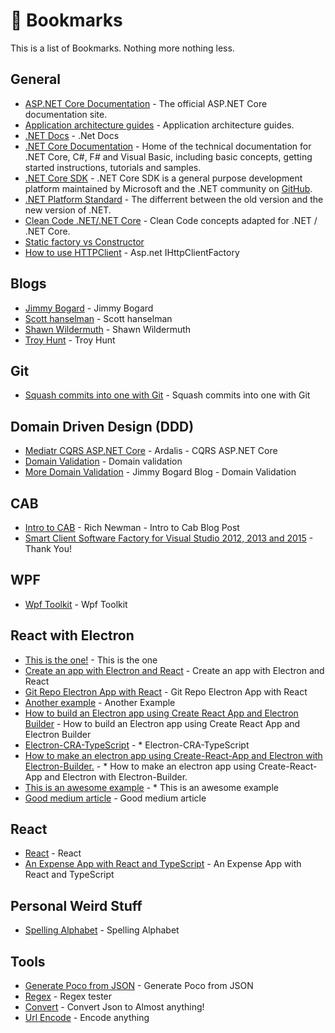 # 🚀 Bookmarks

This is a list of Bookmarks.  Nothing more nothing less.

## General

* [ASP.NET Core Documentation](https://docs.asp.net/en/latest/) - The official ASP.NET Core documentation site.
* [Application architecture guides](https://dotnet.microsoft.com/learn/dotnet/architecture-guides) - Application architecture guides.
* [.NET Docs](https://docs.microsoft.com/en-us/dotnet/) - .Net Docs
* [.NET Core Documentation](https://docs.microsoft.com/en-us/dotnet/articles/welcome) - Home of the technical documentation for .NET Core, C#, F# and Visual Basic, including basic concepts, getting started instructions, tutorials and samples.
* [.NET Core SDK](https://www.microsoft.com/net/core) - .NET Core SDK is a general purpose development platform maintained by Microsoft and the .NET community on [GitHub](https://github.com/dotnet/core).
* [.NET Platform Standard](https://github.com/dotnet/corefx/blob/1719a3fe2a5c81b67a4909787da4a02fb0d0d419/Documentation/architecture/net-platform-standard.md) - The differrent between the old version and the new version of .NET.
* [Clean Code .NET/.NET Core](https://github.com/thangchung/clean-code-dotnet) - Clean Code concepts adapted for .NET / .NET Core.
* [Static factory vs Constructor](https://www.gustavwengel.dk/csharp-static-factory-vs-constructor?mc_cid=66e9d8da43&mc_eid=96f1168693) 
* [How to use HTTPClient](https://josefottosson.se/you-are-probably-still-using-httpclient-wrong-and-it-is-destabilizing-your-software/) - Asp.net IHttpClientFactory
## Blogs
* [Jimmy Bogard](https://lostechies.com/) - Jimmy Bogard
* [Scott hanselman](https://www.hanselman.com/) - Scott hanselman
* [Shawn Wildermuth](https://wildermuth.com/) - Shawn Wildermuth
* [Troy Hunt](https://www.troyhunt.com/) - Troy Hunt

## Git
* [Squash commits into one with Git](https://www.internalpointers.com/post/squash-commits-into-one-git) - Squash commits into one with Git

## Domain Driven Design (DDD)

* [Mediatr CQRS ASP.NET Core](https://ardalis.com/using-mediatr-in-aspnet-core-apps) - Ardalis - CQRS ASP.NET Core
* [Domain Validation](https://enterprisecraftsmanship.com/posts/validation-and-ddd/) - Domain validation
* [More Domain Validation](https://lostechies.com/jimmybogard/2009/02/15/validation-in-a-ddd-world/) - Jimmy Bogard Blog - Domain Validation

## CAB
* [Intro to CAB](https://richnewman.wordpress.com/2007/07/14/an-introduction-to-the-smart-client-software-factory-and-composite-application-block-part-1-modules-and-shells/) - Rich Newman - Intro to Cab Blog Post
* [Smart Client Software Factory for Visual Studio 2012, 2013 and 2015](https://github.com/oliverheilig/scsf20xx) - Thank You!

## WPF
* [Wpf Toolkit](https://github.com/xceedsoftware/wpftoolkit) - Wpf Toolkit

## React with Electron
* [This is the one!](https://github.com/kitze/react-electron-example) - This is the one
* [Create an app with Electron and React](https://flaviocopes.com/react-electron/) - Create an app with Electron and React
* [Git Repo Electron App with React](https://github.com/kitze/react-electron-example) - Git Repo Electron App with React
* [Another example](https://medium.com/@brockhoff/using-electron-with-react-the-basics-e93f9761f86f) - Another Example
* [How to build an Electron app using Create React App and Electron Builder](https://www.codementor.io/@randyfindley/how-to-build-an-electron-app-using-create-react-app-and-electron-builder-ss1k0sfer) - How to build an Electron app using Create React App and Electron Builder
* [Electron-CRA-TypeScript](https://github.com/nayunhwan/Electron-CRA-TypeScript) - * Electron-CRA-TypeScript
* [How to make an electron app using Create-React-App and Electron with Electron-Builder.](https://gist.github.com/matthewjberger/6f42452cb1a2253667942d333ff53404) - * How to make an electron app using Create-React-App and Electron with Electron-Builder.
* [This is an awesome example](https://github.com/GetStream/Winds) - * This is an awesome example
* [Good medium article](https://medium.com/@kitze/%EF%B8%8F-from-react-to-an-electron-app-ready-for-production-a0468ecb1da3) - Good medium article

## React
* [React](https://reactjs.org/) - React
* [An Expense App with React and TypeScript](https://www.telerik.com/blogs/an-expense-app-with-react-and-typescript?mc_cid=c08595e24d&mc_eid=96f1168693) - An Expense App with React and TypeScript

## Personal Weird Stuff
* [Spelling Alphabet](https://en.wikipedia.org/wiki/Spelling_alphabet) - Spelling Alphabet

## Tools
* [Generate Poco from JSON](https://quicktype.io/) - Generate Poco from JSON
* [Regex](https://regexr.com/) - Regex tester
* [Convert](https://www.convertjson.com/) - Convert Json to Almost anything!
* [Url Encode](https://www.urlencoder.org/) - Encode anything

